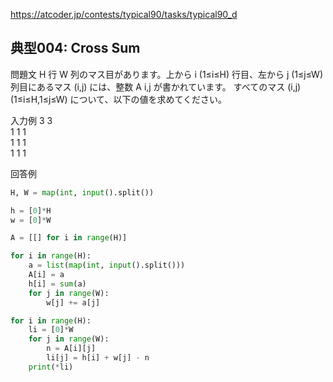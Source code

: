 https://atcoder.jp/contests/typical90/tasks/typical90_d
## 典型004: Cross Sum

問題文
H 行 W 列のマス目があります。上から i (1≤i≤H) 行目、左から j (1≤j≤W) 列目にあるマス (i,j) には、整数 A 
i,j が書かれています。 すべてのマス (i,j) (1≤i≤H,1≤j≤W) について、以下の値を求めてください。

入力例
3 3  
1 1 1  
1 1 1  
1 1 1  

回答例

```python
H, W = map(int, input().split())

h = [0]*H
w = [0]*W

A = [[] for i in range(H)]

for i in range(H):
    a = list(map(int, input().split()))
    A[i] = a
    h[i] = sum(a)
    for j in range(W):
        w[j] += a[j]

for i in range(H):
    li = [0]*W
    for j in range(W):
        n = A[i][j]
        li[j] = h[i] + w[j] - n
    print(*li)
```

